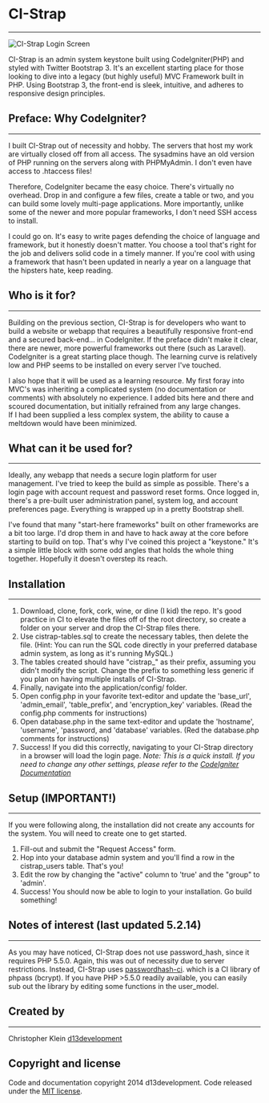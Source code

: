 # CI-Strap
***

![CI-Strap Login Screen](http://www.d13development.com/img/cistrap-1.jpg "Login Screen")

CI-Strap is an admin system keystone built using CodeIgniter(PHP) and styled with Twitter Bootstrap 3.
It's an excellent starting place for those looking to dive into a legacy (but highly useful) MVC Framework
built in PHP.  Using Bootstrap 3, the front-end is sleek, intuitive, and adheres to responsive design
principles.

## Preface: Why CodeIgniter?
***
I built CI-Strap out of necessity and hobby.  The servers that host my work are virtually closed off
from all access.  The sysadmins have an old version of PHP running on the servers along with
PHPMyAdmin.  I don't even have access to .htaccess files!  

Therefore, CodeIgniter became the easy choice.  There's virtually no overhead.  Drop in and
configure a few files, create a table or two, and you can build some lovely multi-page applications.
More importantly, unlike some of the newer and more popular frameworks, I don't need SSH access to
install.

I could go on.  It's easy to write pages defending the choice of language and framework, but it honestly
doesn't matter.  You choose a tool that's right for the job and delivers solid code in a timely manner.
If you're cool with using a framework that hasn't been updated in nearly a year on a language that the
hipsters hate, keep reading.

## Who is it for?
***
Building on the previous section, CI-Strap is for developers who want to build a website or webapp that
requires a beautifully responsive front-end and a secured back-end... in CodeIgniter.  If the preface 
didn't make it clear, there are newer, more powerful frameworks out there (such as Laravel).  CodeIgniter
is a great starting place though.  The learning curve is relatively low and PHP seems to be installed on
every server I've touched.

I also hope that it will be used as a learning resource.  My first foray into MVC's was inheriting a
complicated system (no documentation or comments) with absolutely no experience.  I added bits here and 
there and scoured documentation, but initially refrained from any large changes.  
If I had been supplied a less complex system, the ability to cause a meltdown would have been minimized.

## What can it be used for?
***
Ideally, any webapp that needs a secure login platform for user management.  I've tried to keep the build
as simple as possible.  There's a login page with account request and password reset forms.  Once logged
in, there's a pre-built user administration panel, system log, and account preferences page.  Everything
is wrapped up in a pretty Bootstrap shell.

I've found that many "start-here frameworks" built on other frameworks are a bit too large.  I'd drop them 
in and have to hack away at the core before starting to build on top.  That's why I've coined this project
a "keystone."  It's a simple little block with some odd angles that holds the whole thing together.
Hopefully it doesn't overstep its reach.

## Installation
***
1. Download, clone, fork, cork, wine, or dine (I kid) the repo. It's good practice in CI to elevate the files 
off of the root directory, so create a folder on your server and drop the CI-Strap files there.
2. Use cistrap-tables.sql to create the necessary tables, then delete the file. (Hint: You can run the SQL 
code directly in your preferred database admin system, as long as it's running MySQL.)
3. The tables created should have "cistrap_" as their prefix, assuming you didn't modify the script.  Change
the prefix to something less generic if you plan on having multiple installs of CI-Strap.
4. Finally, navigate into the application/config/ folder.
5. Open config.php in your favorite text-editor and update the 'base_url', 'admin_email', 'table_prefix', and 'encryption_key'
variables. (Read the config.php comments for instructions)
6. Open database.php in the same text-editor and update the 'hostname', 'username', 'password, and 'database'
variables. (Red the database.php comments for instructions)
7.  Success!  If you did this correctly, navigating to your CI-Strap directory in a browser will load
the login page.
*Note: This is a quick install.  If you need to change any other settings, please refer to the [CodeIgniter Documentation](http://ellislab.com/codeigniter/user-guide/)*

## Setup (IMPORTANT!)
***
If you were following along, the installation did not create any accounts for the system.  You will need to create
one to get started.

1. Fill-out and submit the "Request Access" form.
2. Hop into your database admin system and you'll find a row in the cistrap_users table.  That's you!
3. Edit the row by changing the "active" column to 'true' and the "group" to 'admin'.
4. Success!  You should now be able to login to your installation.  Go build something!

## Notes of interest (last updated 5.2.14)
***
As you may have noticed, CI-Strap does not use password_hash, since it requires PHP 5.5.0.  Again, this was out
of necessity due to server restrictions.  Instead, CI-Strap uses [passwordhash-ci](https://github.com/glenscott/passwordhash-ci).
which is a CI library of phpass (bcrypt).  If you have PHP >5.5.0 readily available, you can easily sub out the library by editing some
functions in the user_model.

## Created by
***
Christopher Klein
[d13development](http://www.d13development.com)

## Copyright and license
Code and documentation copyright 2014 d13development.  Code released under the [MIT license](http://opensource.org/licenses/MIT).


